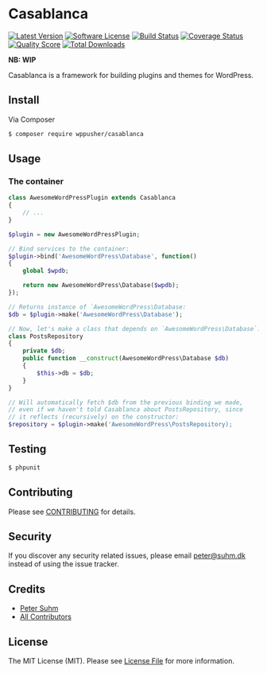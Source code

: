 # Casablanca

[![Latest Version](https://img.shields.io/github/release/wppusher/casablanca.svg?style=flat-square)](https://github.com/thephpleague/:package_name/releases)
[![Software License](https://img.shields.io/badge/license-MIT-brightgreen.svg?style=flat-square)](LICENSE.md)
[![Build Status](https://img.shields.io/travis/wppusher/casablanca/master.svg?style=flat-square)](https://travis-ci.org/thephpleague/:package_name)
[![Coverage Status](https://img.shields.io/scrutinizer/coverage/g/wppusher/casablanca.svg?style=flat-square)](https://scrutinizer-ci.com/g/thephpleague/:package_name/code-structure)
[![Quality Score](https://img.shields.io/scrutinizer/g/wppusher/casablanca.svg?style=flat-square)](https://scrutinizer-ci.com/g/thephpleague/:package_name)
[![Total Downloads](https://img.shields.io/packagist/dt/wppusher/casablanca.svg?style=flat-square)](https://packagist.org/packages/league/:package_name)

**NB: WIP**

Casablanca is a framework for building plugins and themes for WordPress.

## Install

Via Composer

``` bash
$ composer require wppusher/casablanca
```

## Usage

### The container

```php
class AwesomeWordPressPlugin extends Casablanca
{
    // ...
}

$plugin = new AwesomeWordPressPlugin;

// Bind services to the container:
$plugin->bind('AwesomeWordPress\Database', function()
{
    global $wpdb;

    return new AwesomeWordPress\Database($wpdb);
});

// Returns instance of `AwesomeWordPress\Database:
$db = $plugin->make('AwesomeWordPress\Database');

// Now, let's make a class that depends on `AwesomeWordPress\Database`:
class PostsRepository
{
    private $db;
    public function __construct(AwesomeWordPress\Database $db)
    {
        $this->db = $db;
    }
}

// Will automatically fetch $db from the previous binding we made,
// even if we haven't told Casablanca about PostsRepository, since
// it reflects (recursively) on the constructor:
$repository = $plugin->make('AwesomeWordPress\PostsRepository);
```

## Testing

``` bash
$ phpunit
```

## Contributing

Please see [CONTRIBUTING](CONTRIBUTING.md) for details.

## Security

If you discover any security related issues, please email [peter@suhm.dk](mailto:peter@suhm.dk) instead of using the issue tracker.

## Credits

- [Peter Suhm](https://github.com/petersuhm)
- [All Contributors](../../contributors)

## License

The MIT License (MIT). Please see [License File](LICENSE.md) for more information.
